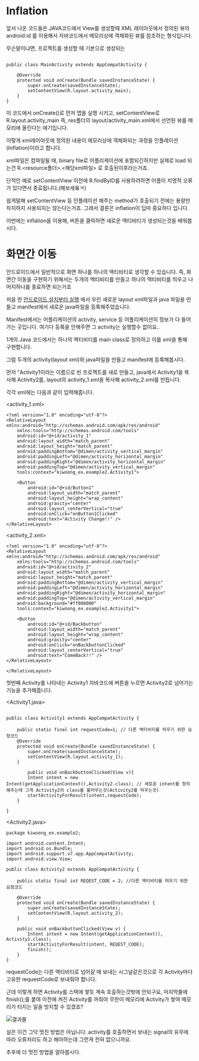 # Inflation 

앞서 나온 코드들은 JAVA코드에서 View를 생성할때 XML 레이아웃에서 정의된 뷰의 android:id 를 이용해서 자바코드에서 메모리상에 객체화된 뷰를 참조하는 형식입니다.


무슨말이냐면, 프로젝트를 생성할 때 기본으로 생성되는 

```shell

public class MainActivity extends AppCompatActivity {

    @Override
    protected void onCreate(Bundle savedInstanceState) {
        super.onCreate(savedInstanceState);
        setContentView(R.layout.activity_main);
    }
}
```

이 코드에서 onCreate()로 먼저 앱을 실행 시키고, setContentView로 R.layout.activity_main 즉, res폴더의 layout/activity_main.xml에서 선언된 뷰를 메모리에 올린다는 얘기입니다.

이렇게 xml레이아웃에 정의된 내용이 메모리상에 객체화되는 과정을 인플레이션(Inflation)이라고 합니다.

xml파일은 컴파일될 때, binary file로 어플리케이션에 포함되긴하지만 실제로 load 되는건 R.<resource폴더>.<해당xml파일> 로 호출된이후라는거죠.

단적인 예로 setContentView 이전에 R.findByID를 사용하려하면 어플이 치명적 오류가 있다면서 종료됩니다.(해보세욬ㅋ)

쉽게말해 setContentView 등 인플레이션 해주는 method가 호출되기 전에는 용량만 차지하지 사용되지는 않는다는거죠. 그래서 결론은 inflation이 딥따 중요하다 입니다.

이번에는 inflation을 이용해, 버튼을 클릭하면 새로운 액티비티가 생성되는것을 배워봅시다.

# 화면간 이동

안드로이드에서 일반적으로 화면 하나를 하나의 액티비티로 생각할 수 있습니다. 즉, 화면간 이동을 구현하기 위해서는 두개의 액티비티를 만들고 하나의 액티비티를 띄우고 나머지하나를 종료하면 되는거죠

처음 한 [안드로이드 설치부터 실행](https://github.com/SKKUMathcom/2017-Android-/blob/master/Seminar/Introduce/FromCreatet_ToRun.md#뭐라도-해보자) 에서 우린 새로운 layout xml파일과 java 파일을 만들고 manifest에서 새로운 java파일을 등록해주었습니다.

Manifest에서는 어플리케이션의 activity, service 등 어플리케이션의 정보가 다 들어가는 곳입니다. 여기다 등록을 안해주면 그 activity는 실행할수 없어요..

1개의 Java 코드에서는 하나의 액티비티를 main class로 정의하고 이를 xml을 통해 구현합니다. 

그럼 두개의 activity(layout xml)와 java파일을 만들고 manifest에 등록해봅시다. 

먼저 "Activity1이라는 이름으로 빈 프로젝트를 새로 만들고, java에서 Activity1을 복사해 Activity2를, layout의 activity_1.xml을 복사해 activity_2.xml를 만듭니다.

각각 xml에는 다음과 같이 입력해줍니다.

<activity_1.xml>

```shell
<?xml version="1.0" encoding="utf-8"?>
<RelativeLayout xmlns:android="http://schemas.android.com/apk/res/android"
    xmlns:tools="http://schemas.android.com/tools"
    android:id="@+id/activity_1"
    android:layout_width="match_parent"
    android:layout_height="match_parent"
    android:paddingBottom="@dimen/activity_vertical_margin"
    android:paddingLeft="@dimen/activity_horizontal_margin"
    android:paddingRight="@dimen/activity_horizontal_margin"
    android:paddingTop="@dimen/activity_vertical_margin"
    tools:context="kiwoong_ex.example2.Activity1">

    <Button
        android:id="@+id/Button1"
        android:layout_width="match_parent"
        android:layout_height="wrap_content"
        android:gravity="center"
        android:layout_centerVertical="true"
        android:onClick="onButton1Clicked"
        android:text="Activity Change!!" />
</RelativeLayout>

```
<activity_2.xml>

```shell
<?xml version="1.0" encoding="utf-8"?>
<RelativeLayout xmlns:android="http://schemas.android.com/apk/res/android"
    xmlns:tools="http://schemas.android.com/tools"
    android:id="@+id/activity_2"
    android:layout_width="match_parent"
    android:layout_height="match_parent"
    android:paddingBottom="@dimen/activity_vertical_margin"
    android:paddingLeft="@dimen/activity_horizontal_margin"
    android:paddingRight="@dimen/activity_horizontal_margin"
    android:paddingTop="@dimen/activity_vertical_margin"
    android:background="#ff000000"
    tools:context="kiwoong_ex.example2.Activity1">

    <Button
        android:id="@+id/Backbutton"
        android:layout_width="match_parent"
        android:layout_height="wrap_content"
        android:gravity="center"
        android:onClick="onBackbuttonClicked"
        android:layout_centerVertical="true"
        android:text="ComeBack!!" />
</RelativeLayout>

</RelativeLayout>
```
첫번째 Activity를 나타내는 Activity1 자바코드에 버튼을 누르면 Activity2로 넘어가는 기능을 추가해줍니다.

<Activity1.java>
```shell

public class Activity1 extends AppCompatActivity {

    public static final int requestCode=1; // 다른 액티비티를 띄우기 위한 요청코드
    @Override
    protected void onCreate(Bundle savedInstanceState) {
        super.onCreate(savedInstanceState);
        setContentView(R.layout.activity_1);
    }

        public void onBackbuttonClicked(View v){
        Intent intent = new Intent(getApplicationContext(),Activity2.class); // 새로운 intent를 정의해주는데 그게 Activity2의 class를 불러우는것(Activity2를 띄우는것)
        startActivityForResult(intent,requestCode);
    }

}
```

<Activity2.java>
```shell
package kiwoong_ex.example2;

import android.content.Intent;
import android.os.Bundle;
import android.support.v7.app.AppCompatActivity;
import android.view.View;

public class Activity2 extends AppCompatActivity {

    public static final int REQEST_CODE = 2; //다른 액티비티를 띄우기 위한 요청코드

    @Override
    protected void onCreate(Bundle savedInstanceState) {
        super.onCreate(savedInstanceState);
        setContentView(R.layout.activity_2);
    }

    public void onBackbuttonClicked(View v) {
        Intent intent = new Intent(getApplicationContext(), Activity1.class);
        startActivityForResult(intent, REQEST_CODE);
        finish();
    }
}
```
requestCode는 다른 액티비티로 넘어갈 때 보내는 시그널같은것으로 각 Activity마다 고유한 requestCode로 보내줘야 합니다. 

근데 이렇게 하면 Activity를 스택에 쌓듯 계속 호출하는것밖에 안되구요, 마지막줄에 finish();를 붙여 이전에 켜진 Activity를 꺼줘야 무한이 메모리에 Activity가 쌓여 메모리가 터지는 일을 방지할 수 있겠죠?

![결과물](https://github.com/SKKUMathcom/2017-Android-/blob/master/Seminar/Figure/inflation1.png)

실은 이건 그닥 멋진 방법은 아닙니다. activity를 호출하면서 보내는 signal의 유무에 따라 오류처리도 하고 해야하는데 그런게 전혀 없으니까요.

추후에 더 멋진 방법을 알아봅시다.
